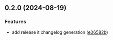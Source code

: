 

## 0.2.0 (2024-08-19)


### Features

* add release it changelog generation ([e06582b](https://github.com/elobytesoftware/SemVerAuto/commit/e06582b54a934e1d5c42858f8e8cae925f136e11))
